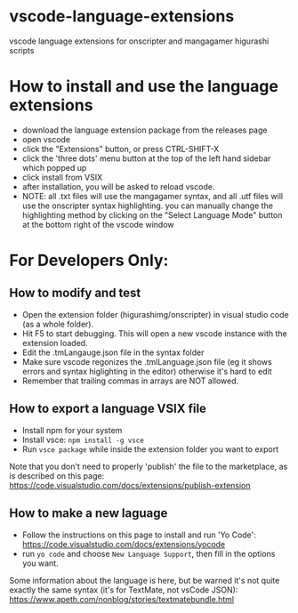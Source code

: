 # vscode-language-extensions
vscode language extensions for onscripter and mangagamer higurashi scripts

# How to install and use the language extensions
- download the language extension package from the releases page
- open vscode
- click the "Extensions" button, or press CTRL-SHIFT-X
- click the 'three dots' menu button at the top of the left hand sidebar which popped up
- click install from VSIX
- after installation, you will be asked to reload vscode.
- NOTE: all .txt files will use the mangagamer syntax, and all .utf files will use the onscripter syntax highlighting. you can manually change the highlighting method by clicking on the "Select Language Mode" button at the bottom right of the vscode window

# For Developers Only:

## How to modify and test
- Open the extension folder (higurashimg/onscripter) in visual studio code (as a whole folder).
- Hit F5 to start debugging. This will open a new vscode instance with the extension loaded.
- Edit the .tmLangauge.json file in the syntax folder
- Make sure vscode regonizes the .tmlLanguage.json file (eg it shows errors and syntax higlighting in the editor) otherwise it's hard to edit
- Remember that trailing commas in arrays are NOT allowed.

## How to export a language VSIX file
- Install npm for your system
- Install vsce: `npm install -g vsce`
- Run `vsce package` while inside the extension folder you want to export

Note that you don't need to properly 'publish' the file to the marketplace, as is described on this page: https://code.visualstudio.com/docs/extensions/publish-extension

## How to make a new laguage
- Follow the instructions on this page to install and run 'Yo Code': https://code.visualstudio.com/docs/extensions/yocode
- run `yo code` and choose `New Language Support`, then fill in the options you want.

Some information about the language is here, but be warned it's not quite exactly the same syntax (it's for TextMate, not vsCode JSON): https://www.apeth.com/nonblog/stories/textmatebundle.html
